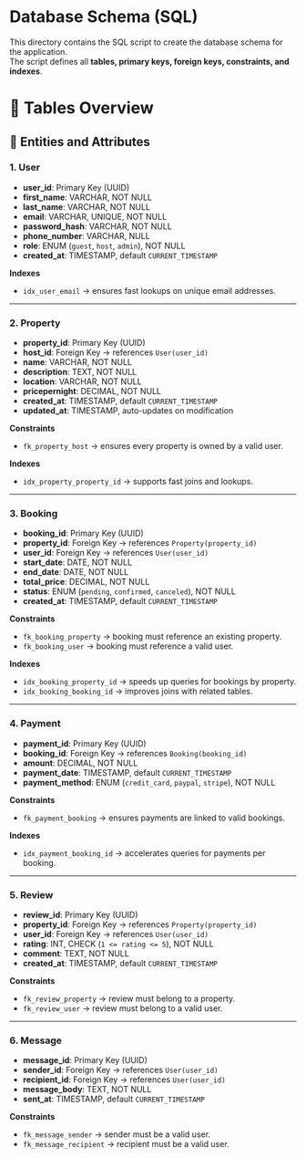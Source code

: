 # Database Schema (SQL)

This directory contains the SQL script to create the database schema for the application.  
The script defines all **tables, primary keys, foreign keys, constraints, and indexes**.

# 📌 Tables Overview
## 📌 Entities and Attributes

### 1. User
- **user_id**: Primary Key (UUID)
- **first_name**: VARCHAR, NOT NULL
- **last_name**: VARCHAR, NOT NULL
- **email**: VARCHAR, UNIQUE, NOT NULL
- **password_hash**: VARCHAR, NOT NULL
- **phone_number**: VARCHAR, NULL
- **role**: ENUM (`guest`, `host`, `admin`), NOT NULL
- **created_at**: TIMESTAMP, default `CURRENT_TIMESTAMP`

**Indexes**
- `idx_user_email` → ensures fast lookups on unique email addresses.

---

### 2. Property
- **property_id**: Primary Key (UUID)
- **host_id**: Foreign Key → references `User(user_id)`
- **name**: VARCHAR, NOT NULL
- **description**: TEXT, NOT NULL
- **location**: VARCHAR, NOT NULL
- **pricepernight**: DECIMAL, NOT NULL
- **created_at**: TIMESTAMP, default `CURRENT_TIMESTAMP`
- **updated_at**: TIMESTAMP, auto-updates on modification

**Constraints**
- `fk_property_host` → ensures every property is owned by a valid user.

**Indexes**
- `idx_property_property_id` → supports fast joins and lookups.

---

### 3. Booking
- **booking_id**: Primary Key (UUID)
- **property_id**: Foreign Key → references `Property(property_id)`
- **user_id**: Foreign Key → references `User(user_id)`
- **start_date**: DATE, NOT NULL
- **end_date**: DATE, NOT NULL
- **total_price**: DECIMAL, NOT NULL
- **status**: ENUM (`pending`, `confirmed`, `canceled`), NOT NULL
- **created_at**: TIMESTAMP, default `CURRENT_TIMESTAMP`

**Constraints**
- `fk_booking_property` → booking must reference an existing property.
- `fk_booking_user` → booking must reference a valid user.

**Indexes**
- `idx_booking_property_id` → speeds up queries for bookings by property.
- `idx_booking_booking_id` → improves joins with related tables.

---

### 4. Payment
- **payment_id**: Primary Key (UUID)
- **booking_id**: Foreign Key → references `Booking(booking_id)`
- **amount**: DECIMAL, NOT NULL
- **payment_date**: TIMESTAMP, default `CURRENT_TIMESTAMP`
- **payment_method**: ENUM (`credit_card`, `paypal`, `stripe`), NOT NULL

**Constraints**
- `fk_payment_booking` → ensures payments are linked to valid bookings.

**Indexes**
- `idx_payment_booking_id` → accelerates queries for payments per booking.

---

### 5. Review
- **review_id**: Primary Key (UUID)
- **property_id**: Foreign Key → references `Property(property_id)`
- **user_id**: Foreign Key → references `User(user_id)`
- **rating**: INT, CHECK (`1 <= rating <= 5`), NOT NULL
- **comment**: TEXT, NOT NULL
- **created_at**: TIMESTAMP, default `CURRENT_TIMESTAMP`

**Constraints**
- `fk_review_property` → review must belong to a property.
- `fk_review_user` → review must belong to a valid user.

---

### 6. Message
- **message_id**: Primary Key (UUID)
- **sender_id**: Foreign Key → references `User(user_id)`
- **recipient_id**: Foreign Key → references `User(user_id)`
- **message_body**: TEXT, NOT NULL
- **sent_at**: TIMESTAMP, default `CURRENT_TIMESTAMP`

**Constraints**
- `fk_message_sender` → sender must be a valid user.
- `fk_message_recipient` → recipient must be a valid user.
